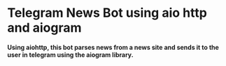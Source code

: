 # Telegram News Bot using aio http and aiogram

**Using aiohttp, this bot parses news from a news site and sends it to the user in telegram using the aiogram library.**